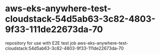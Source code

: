 # aws-eks-anywhere-test-cloudstack-54d5ab63-3c82-4803-9f33-111de22673da-70
repository for use with E2E test job aws-eks-anywhere-test-cloudstack:54d5ab63-3c82-4803-9f33-111de22673da-70
